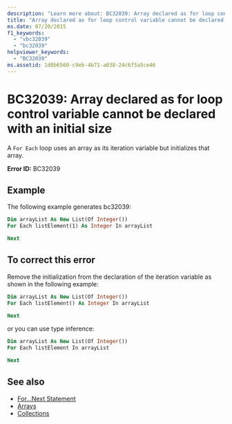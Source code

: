 ```yaml
---
description: "Learn more about: BC32039: Array declared as for loop control variable cannot be declared with an initial size"
title: "Array declared as for loop control variable cannot be declared with an initial size"
ms.date: 07/20/2015
f1_keywords:
  - "vbc32039"
  - "bc32039"
helpviewer_keywords:
  - "BC32039"
ms.assetid: 1d8b6560-c9eb-4b71-a038-24c6f5a5ce46
---
```

# BC32039: Array declared as for loop control variable cannot be declared with an initial size

A `For Each` loop uses an array as its iteration variable but initializes that array.

**Error ID:** BC32039

## Example

The following example generates bc32039:

```vb
Dim arrayList As New List(Of Integer())
For Each listElement(1) As Integer In arrayList

Next
```

## To correct this error

Remove the initialization from the declaration of the iteration variable as shown in the following example:

```vb
Dim arrayList As New List(Of Integer())
For Each listElement() As Integer In arrayList

Next
```

or you can use type inference:

```vb
Dim arrayList As New List(Of Integer())
For Each listElement In arrayList

Next
```

## See also

- [For...Next Statement](../statements/for-next-statement.md)
- [Arrays](../../programming-guide/language-features/arrays/index.md)
- [Collections](../../../standard/collections/index.md)
